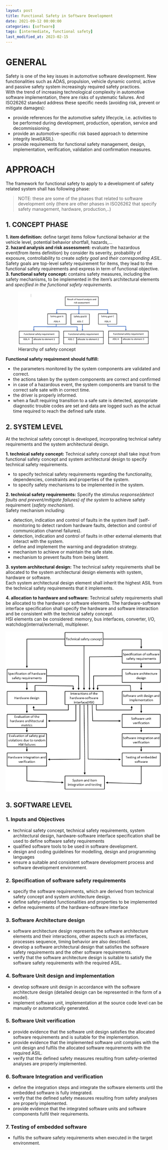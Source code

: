 ```yaml
---
layout: post
title: Functional Safety in Software Development
date: 2021-09-12 00:00:00
categories: [software]
tags: [intermediate, functional safety]
last_modified_at: 2023-02-15
---
```


# GENERAL

Safety is one of the key issues in automotive software development.
 New functionalities such as ADAS, propulsion, vehicle dynamic control, active and passive safety system
 increasingly required safety practices.  
With the trend of increasing technological complexity in automotive software implementation, there are risks of systematic failures.
And ISO26262 standard address these specific needs (avoiding risk, prevent or mitigate damages):
- provide references for the automotive safety lifecycle, i.e. activities to be performed during development, production, operation, service and decommissioning.
- provide an automotive-specific risk based approach to determine integrity level(ASIL).
- provide requirements for functional safety management, design, implementation, verification, validation and confirmation measures.

# APPROACH

The framework for functional safety to apply to a development of safety related system shall has following phase:
> NOTE: these are some of the phases that related to software development only (there are other phases in ISO26262 that specify safety management, hardware, production,..)

## 1. CONCEPT PHASE
**1. item definition:** define target items follow functional behavior at the vehicle level, potential behavior shortfall, hazards,...  
**2. hazard analysis and risk assessment:** evaluate the hazardous event(from items definition) by consider its severity, probability of exposure, controllability to create *safety goal* and *their corresponding ASIL*.  
Safety goals are top-level safety requirement for items, they lead to the functional safety requirements and express in term of functional objective.  
**3. functional safety concept:** contains safety measures, including the safety mechanisms, to be implemented in the item’s architectural elements and *specified in the functional safety requirements*.

<figure>
  <img src="/assets/img/blogs/2021_09_12/safety-concept.png" alt="functional safety concept">
  <figcaption>Hierarchy of safety concept</figcaption>
</figure>

**Functional safety requirement should fulfill:**
- the parameters monitored by the system components are validated and correct.
- the actions taken by the system components are correct and confirmed
- in case of a hazardous event, the system components are transit to the correct safe sate with in correct time.
- the driver is properly informed.
- when a fault requiring transition to a safe sate is detected, appropriate diagnostic trouble codes are set
 and data are logged such as the actual time required to reach the defined safe state.

## 2. SYSTEM LEVEL
  At the technical safety concept is developed, incorporating technical safety requirements and the system architectural design.

**1. technical safety concept:**
  Technical safety concept shall take input from functional safety concept and system architectural design to specify technical safety requirements.
  - to specify technical safety requirements regarding the functionality, dependencies, constraints and properties of the system.
  - to specify safety mechanisms to be implemented in the system.

**2. technical safety requirements:**
  Specify the stimulus *response(detect faults and prevent/mitigate failures) of the system* to achieve safety requirement (*safety mechanism*).  
  Safety mechanism including:
  - detection, indication and control of faults in the system itself (self-monitoring to detect random hardware faults, detection and control of communication channel failures).
  - detection, indication and control of faults in other external elements that interact with the system.
  - define and implement the warning and degradation strategy.
  - mechanism to achieve or maintain the safe state.
  - mechanism to prevent faults from being latent.

**3. system architectural design:**
  The technical safety requirements shall be allocated to the system architectural design elements with system, hardware or software.  
  Each system architectural design element shall inherit the highest ASIL from the technical safety requirements that it implements.

**4. allocation to hardware and software:**
  Technical safety requirements shall be allocated to the hardware or software elements.
  The hardware-software interface specification shall specify the hardware and software interaction and be consistent with the technical safety concept.  
  HSI elements can be considered: memory, bus interfaces, converter, I/O, watchdog(internal/external), multiplexer.  

![Overview of the interactions of the hardware-software interface](/assets/img/blogs/2021_09_12/hsi.png)

## 3. SOFTWARE LEVEL

### 1. Inputs and Objectives
- technical safety concept, technical safety requirements, system architectural design, hardware-software interface specification shall be used to define software safety requirements
- qualified software tools to be used in software development.
- design and coding guidelines for modelling, design and programming languages
- ensure a suitable and consistent software development process and software development environment.

### 2. Specification of software safety requirements
- specify the software requirements, which are derived from technical safety concept and system architecture design.
- define safety-related functionalities and properties to be implemented
- define requirements of the hardware-software interface

### 3. Software Architecture design
- software architecture design represents the software architecture elements and their interactions, other aspects such as interfaces, processes sequence, timing behavior are also described.
- develop a software architectural design that satisfies the software safety requirements and the other software requirements.
- verify that the software architecture design is suitable to satisfy the software safety requirements with the required ASIL.

### 4. Software Unit design and implementation
- develop software unit design in accordance with the software architecture design (detailed design can be represented in the form of a model).
- implement software unit, implementation at the source code level can be manually or automatically generated.

### 5. Software Unit verification
- provide evidence that the software unit design satisfies the allocated software requirements and is suitable for the implementation.
- provide evidence that the implemented software unit complies with the unit design and fulfils the allocated software requirements with the required ASIL.
- verify that the defined safety measures resulting from safety-oriented analyses are properly implemented.

### 6. Software Integration and verification
- define the integration steps and integrate the software elements until the embedded software is fully integrated.
- verify that the defined safety measures resulting from safety analyses are properly implemented.
- provide evidence that the integrated software units and software components fulfil their requirements.

### 7. Testing of embedded software
- fulfils the software safety requirements when executed in the target environment.
